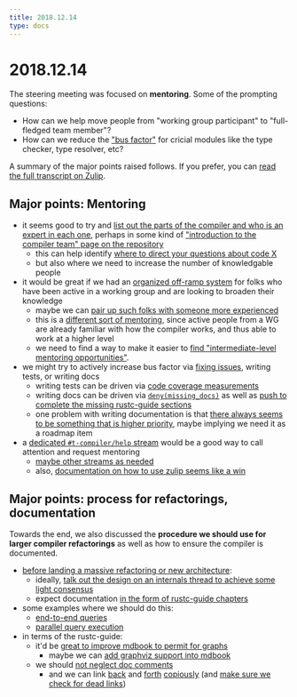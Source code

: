 ```yaml
---
title: 2018.12.14
type: docs
---
```

# 2018.12.14

The steering meeting was focused on **mentoring**. Some of the prompting questions:

- How can we help move people from "working group participant" to "full-fledged team member"?
- How can we reduce the ["bus factor"][] for cricial modules like the type checker, type resolver, etc?

[zulip]: https://rust-lang.zulipchat.com/#narrow/stream/131828-t-compiler/topic/steering.20meeting.202018-12-14
["bus factor"]: https://en.wikipedia.org/wiki/Bus_factor

A summary of the major points raised follows. If you prefer, you can
[read the full transcript on Zulip][zulip].

## Major points: Mentoring

- it seems good to try and [list out the parts of the compiler and who
  is an expert in each
  one](https://rust-lang.zulipchat.com/#narrow/stream/131828-t-compiler/subject/steering.20meeting.202018-12-14/near/151781649),
  perhaps in some kind of ["introduction to the compiler team" page on the repository](https://rust-lang.zulipchat.com/#narrow/stream/131828-t-compiler/subject/steering.20meeting.202018-12-14/near/151781864)
  - this can help identify [where to direct your questions about code X](https://rust-lang.zulipchat.com/#narrow/stream/131828-t-compiler/subject/steering.20meeting.202018-12-14/near/151781864)
  - but also where we need to increase the number of knowledgable people
- it would be great if we had an [organized off-ramp system](https://rust-lang.zulipchat.com/#narrow/stream/131828-t-compiler/subject/steering.20meeting.202018-12-14/near/151782070)
  for folks who have been active in a working group and are looking to broaden their knowledge
  - maybe we can [pair up such folks with someone
more
experienced](https://rust-lang.zulipchat.com/#narrow/stream/131828-t-compiler/subject/steering.20meeting.202018-12-14/near/151782619)
  - this is a [different sort of mentoring](https://rust-lang.zulipchat.com/#narrow/stream/131828-t-compiler/subject/steering.20meeting.202018-12-14/near/151782971), since active people from a
    WG are already familiar with how the compiler works, and thus able to work at a higher level
  - we need to find a way to make it easier to [find "intermediate-level mentoring opportunities"](https://rust-lang.zulipchat.com/#narrow/stream/131828-t-compiler/subject/steering.20meeting.202018-12-14/near/151782469).
- we might try to actively increase bus factor via [fixing issues](https://rust-lang.zulipchat.com/#narrow/stream/131828-t-compiler/subject/steering.20meeting.202018-12-14/near/151781737), writing tests, or writing docs
  - writing tests can be driven via [code coverage measurements](https://rust-lang.zulipchat.com/#narrow/stream/131828-t-compiler/subject/steering.20meeting.202018-12-14/near/151782245)
  - writing docs can be driven via
    [`deny(missing_docs)`](https://rust-lang.zulipchat.com/#narrow/stream/131828-t-compiler/subject/steering.20meeting.202018-12-14/near/151781803)
    as well as [push to complete the missing rustc-guide
    sections](https://rust-lang.zulipchat.com/#narrow/stream/131828-t-compiler/subject/steering.20meeting.202018-12-14/near/151781969)
  - one problem with writing documentation is that [there always seems
    to be something that is higher
    priority](https://rust-lang.zulipchat.com/#narrow/stream/131828-t-compiler/subject/steering.20meeting.202018-12-14/near/151781986),
    maybe implying we need it as a roadmap item
- a [dedicated `#t-compiler/help`
  stream](https://rust-lang.zulipchat.com/#narrow/stream/131828-t-compiler/subject/steering.20meeting.202018-12-14/near/151782693)
  would be a good way to call attention and request mentoring
  - [maybe other streams as needed](https://rust-lang.zulipchat.com/#narrow/stream/131828-t-compiler/subject/steering.20meeting.202018-12-14/near/151782111)
  - also, [documentation on how to use zulip seems like a win](https://rust-lang.zulipchat.com/#narrow/stream/131828-t-compiler/subject/steering.20meeting.202018-12-14/near/151782350)

## Major points: process for refactorings, documentation

Towards the end, we also discussed the **procedure we should use for
larger compiler refactorings** as well as how to ensure the compiler
is documented.

- [before landing a massive refactoring or new architecture](https://rust-lang.zulipchat.com/#narrow/stream/131828-t-compiler/subject/steering.20meeting.202018-12-14/near/151784501):
  - ideally, [talk out the design on an internals thread to achieve some light consensus](https://rust-lang.zulipchat.com/#narrow/stream/131828-t-compiler/subject/steering.20meeting.202018-12-14/near/151784204)
  - expect documentation [in the form of rustc-guide chapters](https://rust-lang.zulipchat.com/#narrow/stream/131828-t-compiler/subject/steering.20meeting.202018-12-14/near/151783865)
- some examples where we should do this:
  - [end-to-end queries](https://rust-lang.zulipchat.com/#narrow/stream/131828-t-compiler/subject/steering.20meeting.202018-12-14/near/151783972)
  - [parallel query execution](https://rust-lang.zulipchat.com/#narrow/stream/131828-t-compiler/subject/steering.20meeting.202018-12-14/near/151784316)
- in terms of the rustc-guide:
  - it'd be [great to improve mdbook to permit for graphs](https://rust-lang.zulipchat.com/#narrow/stream/131828-t-compiler/subject/steering.20meeting.202018-12-14/near/151783887)
    - maybe we can [add graphviz support into mdbook](https://rust-lang.zulipchat.com/#narrow/stream/131828-t-compiler/subject/steering.20meeting.202018-12-14/near/151784431)
  - we should [not neglect doc comments](https://rust-lang.zulipchat.com/#narrow/stream/131828-t-compiler/subject/steering.20meeting.202018-12-14/near/151784445)
    - and we can link [back](https://rust-lang.zulipchat.com/#narrow/stream/131828-t-compiler/subject/steering.20meeting.202018-12-14/near/151784542) and [forth](https://rust-lang.zulipchat.com/#narrow/stream/131828-t-compiler/subject/steering.20meeting.202018-12-14/near/151784551) [copiously](https://rust-lang.zulipchat.com/#narrow/stream/131828-t-compiler/subject/steering.20meeting.202018-12-14/near/151784688) (and [make sure we check for dead links](https://rust-lang.zulipchat.com/#narrow/stream/131828-t-compiler/subject/steering.20meeting.202018-12-14/near/151784647))
